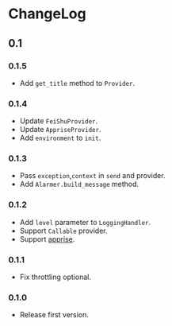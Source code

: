 # ChangeLog

## 0.1

### 0.1.5

- Add `get_title` method to `Provider`.

### 0.1.4

- Update `FeiShuProvider`.
- Update `AppriseProvider`.
- Add `environment` to `init`.

### 0.1.3

- Pass `exception`,`context` in `send` and provider.
- Add `Alarmer.build_message` method.

### 0.1.2

- Add `level` parameter to `LoggingHandler`.
- Support `Callable` provider.
- Support [apprise](https://github.com/caronc/apprise).

### 0.1.1

- Fix throttling optional.

### 0.1.0

- Release first version.
